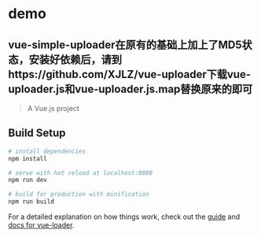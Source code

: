 # demo

## vue-simple-uploader在原有的基础上加上了MD5状态，安装好依赖后，请到https://github.com/XJLZ/vue-uploader下载vue-uploader.js和vue-uploader.js.map替换原来的即可

> A Vue.js project

## Build Setup

``` bash
# install dependencies
npm install

# serve with hot reload at localhost:8080
npm run dev

# build for production with minification
npm run build

```

For a detailed explanation on how things work, check out the [guide](http://vuejs-templates.github.io/webpack/) and [docs for vue-loader](http://vuejs.github.io/vue-loader).
